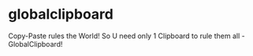 globalclipboard
===============

Copy-Paste rules the World! So U need only 1 Clipboard to rule them all  - GlobalClipboard!